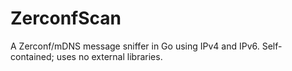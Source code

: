 # ZerconfScan

A Zerconf/mDNS message sniffer in Go using IPv4 and IPv6. Self-contained; uses no external libraries.
